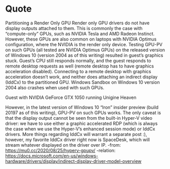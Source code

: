# Quote
Partitioning a Render Only GPU
Render only GPU drivers do not have display outputs attached to them. This is commonly the case with “compute-only” GPUs, such as NVIDIA Tesla and AMD Radeon Instinct. However, these GPUs are also common on laptops with NVIDIA Optimus configuration, where the NVIDIA is the render only device. Testing GPU-PV on such GPUs (all tested are NVIDIA Optimus GPUs) on the released version of Windows 10 (version 2004 as of this writing) resulted in guest’s graphics stuck. Guest’s CPU still responds normally, and the guest responds to remote desktop requests as well (remote desktop has to have graphics acceleration disabled). Connecting to a remote desktop with graphics acceleration doesn’t work, and neither does attaching an indirect display (IddCx) to the partitioned GPU. Windows Sandbox on Windows 10 version 2004 also crashes when used with such GPUs.

Guest with NVIDIA GeForce GTX 1050 running Unigine Heaven

However, in the latest version of Windows 10 “Iron” insider preview (build 20197 as of this writing), GPU-PV on such GPUs works. The only caveat is that the display output cannot be seen from the built-in Hyper-V video driver: we have to use either a graphic accelerated RDP (which is always the case when we use the Hyper-V’s enhanced session mode) or IddCx drivers. More things regarding IddCx will warrant a separate post :), however, my favorite IddCx driver right now is SpaceDesk, which will stream whatever displayed on the driver over IP.
-from: https://mu0.cc/2020/08/25/hyperv-gpupv/
-relation: https://docs.microsoft.com/en-us/windows-hardware/drivers/display/indirect-display-driver-model-overview
